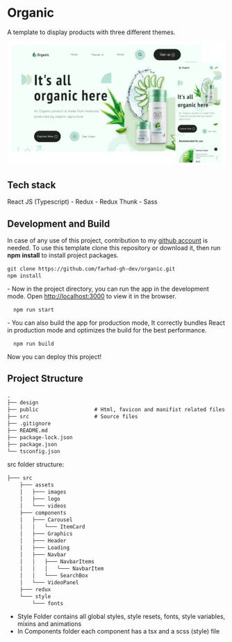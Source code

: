 # Organic

A template to display products with three different themes.

![enter image description here](https://raw.githubusercontent.com/farhad-gh-dev/organic/master/src/assets/images/screenshot.png)

## Tech stack

React JS (Typescript) - Redux - Redux Thunk - Sass

## Development and Build

In case of any use of this project, contribution to my [github account](https://github.com/farhad-gh-dev) is needed. To use this template clone this repository or download it, then run **npm install** to install project packages.

    git clone https://github.com/farhad-gh-dev/organic.git
    npm install

\-
Now in the project directory, you can run the app in the development mode.
Open [http://localhost:3000](http://localhost:3000/) to view it in the browser.

      npm run start

\-
You can also build the app for production mode, It correctly bundles React in production mode and optimizes the build for the best performance.

      npm run build

Now you can deploy this project!

## Project Structure

    .
    ├── design
    ├── public                  # Html, favicon and manifist related files
    ├── src                     # Source files
    ├── .gitignore
    ├── README.md
    ├── package-lock.json
    ├── package.json
    └── tsconfig.json

src folder structure:

    ├─── src
        ├─── assets
        │   ├─── images
        │   ├─── logo
        │   └─── videos
        ├─── components
        │   ├─── Carousel
        │   │   └─── ItemCard
        │   ├─── Graphics
        │   ├─── Header
        │   ├─── Loading
        │   ├─── Navbar
        │   │   ├─── NavbarItems
        │   │   │   └─── NavbarItem
        │   │   └─── SearchBox
        │   └─── VideoPanel
        ├─── redux
        └─── style
            └─── fonts

- Style Folder contains all global styles, style resets, fonts, style variables, mixins and animations
- In Components folder each component has a tsx and a scss (style) file
